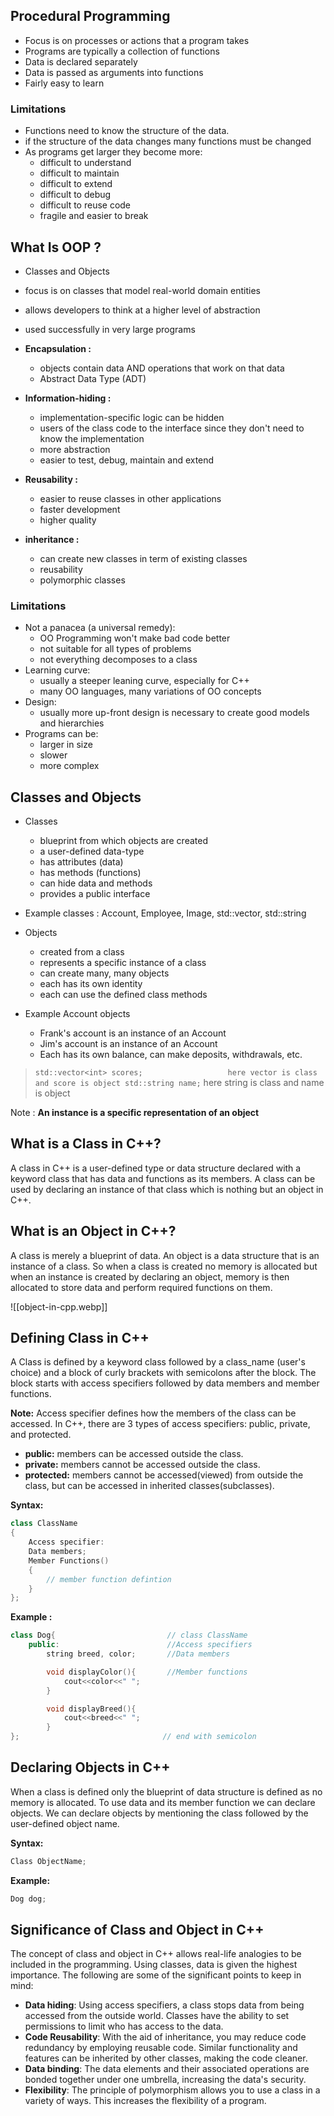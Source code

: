 ## Procedural Programming
- Focus is on processes or actions that a program takes
- Programs are typically a collection of functions
- Data is declared separately
- Data is passed as arguments into functions
- Fairly easy to learn

### Limitations 
- Functions need to know the structure of the data.
- if the structure of the data changes many functions must be changed
- As programs get larger they become more:
	- difficult to understand
	- difficult to maintain
	- difficult to extend
	- difficult to debug
	-  difficult to reuse code
	- fragile and easier to break

## What Is OOP ?
- Classes and Objects
- focus is on classes that model real-world domain entities
- allows developers to think at a higher level of abstraction
- used successfully in very large programs
- **Encapsulation :**
	- objects contain data AND operations that work on that data
	- Abstract Data Type (ADT)
  
-  **Information-hiding :**
	- implementation-specific logic can be hidden
	- users of the class code to the interface since they don't need to know the implementation
	- more abstraction
	- easier to test, debug, maintain and extend

- **Reusability :**
	- easier to reuse classes in other applications
	- faster development
	- higher quality

- **inheritance :**
	- can create new classes in term of existing classes
	- reusability
	- polymorphic classes

### Limitations 
- Not a panacea (a universal remedy):
	- OO Programming won't make bad code better
	- not suitable for all types of problems
	- not everything decomposes to a class
- Learning curve:
	- usually a steeper leaning curve, especially for C++
	- many OO languages, many variations of OO concepts
- Design:
	- usually more up-front design is necessary to create good models and hierarchies
- Programs can be:
	- larger in size
	- slower
	- more complex

   
## Classes and Objects
- Classes
	- blueprint from which objects are created
	- a user-defined data-type
	- has attributes (data)
	- has methods (functions)
	- can hide data and methods
	- provides a public interface
- Example classes : Account, Employee, Image, std::vector, std::string

- Objects
	- created from a class
	- represents a specific instance of a class
	- can create many, many objects
	- each has its own identity
	- each can use the defined class methods
- Example Account objects
	- Frank's account is an instance of an Account
	- Jim's account is an instance of an Account
	- Each has its own balance, can make deposits, withdrawals, etc.


>`std::vector<int> scores;                   here vector is class and score is object
>std::string name;`                       here string is class and name is object  

Note : **An instance is a specific representation of an object**
## What is a Class in C++?

A class in C++ is a user-defined type or data structure declared with a keyword class that has data and functions as its members. A class can be used by declaring an instance of that class which is nothing but an object in C++.

## What is an Object in C++?
A class is merely a blueprint of data. An object is a data structure that is an instance of a class. So when a class is created no memory is allocated but when an instance is created by declaring an object, memory is then allocated to store data and perform required functions on them.

![[object-in-cpp.webp]]

## Defining Class in C++

A Class is defined by a keyword class followed by a class_name (user's choice) and a block of curly brackets with semicolons after the block. The block starts with access specifiers followed by data members and member functions.

**Note:** Access specifier defines how the members of the class can be accessed. In C++, there are 3 types of access specifiers: public, private, and protected.

-   **public:** members can be accessed outside the class.
-   **private:** members cannot be accessed outside the class.
-   **protected:** members cannot be accessed(viewed) from outside the class, but can be accessed in inherited classes(subclasses).

**Syntax:**

```cpp
class ClassName
{
    Access specifier: 
    Data members;
    Member Functions()
    {
        // member function defintion
    }
};

```

**Example :**

```cpp
class Dog{                         // class ClassName
    public:                        //Access specifiers
        string breed, color;       //Data members

        void displayColor(){       //Member functions
            cout<<color<<" ";
        }

        void displayBreed(){
            cout<<breed<<" ";
        }
};                                // end with semicolon
```

## Declaring Objects in C++

When a class is defined only the blueprint of data structure is defined as no memory is allocated. To use data and its member function we can declare objects. We can declare objects by mentioning the class followed by the user-defined object name.

**Syntax:**

```cpp
Class ObjectName;
```

**Example:**

```cpp
Dog dog; 
```

## Significance of Class and Object in C++

The concept of class and object in C++ allows real-life analogies to be included in the programming. Using classes, data is given the highest importance. The following are some of the significant points to keep in mind:

-   **Data hiding**: Using access specifiers, a class stops data from being accessed from the outside world. Classes have the ability to set permissions to limit who has access to the data.
-   **Code Reusability**: With the aid of inheritance, you may reduce code redundancy by employing reusable code. Similar functionality and features can be inherited by other classes, making the code cleaner.
-   **Data binding**: The data elements and their associated operations are bonded together under one umbrella, increasing the data's security.
-   **Flexibility**: The principle of polymorphism allows you to use a class in a variety of ways. This increases the flexibility of a program.